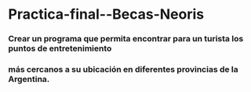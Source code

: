 # Practica-final--Becas-Neoris
### Crear un programa que permita encontrar para un turista los puntos de entretenimiento 
### más cercanos a su ubicación en diferentes provincias de la Argentina.
